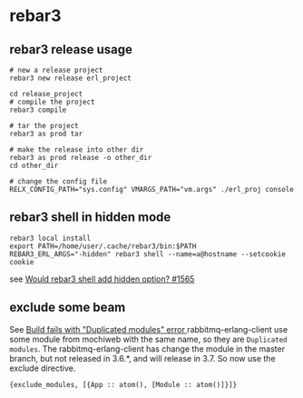 # rebar3

## rebar3 release usage

``` shell
# new a release project
rebar3 new release erl_project

cd release_project
# compile the project
rebar3 compile

# tar the project
rebar3 as prod tar

# make the release into other dir
rebar3 as prod release -o other_dir
cd other_dir

# change the config file
RELX_CONFIG_PATH="sys.config" VMARGS_PATH="vm.args" ./erl_proj console
```

## rebar3 shell in hidden mode

``` shell
rebar3 local install
export PATH=/home/user/.cache/rebar3/bin:$PATH
REBAR3_ERL_ARGS="-hidden" rebar3 shell --name=a@hostname --setcookie cookie
```
see [Would rebar3 shell add hidden option? #1565](https://github.com/erlang/rebar3/issues/1565)


## exclude some beam
See [Build fails with "Duplicated modules" error ](https://github.com/erlware/relx/issues/463)
rabbitmq-erlang-client use some module from mochiweb with the same name, so they are `Duplicated modules`.
The rabbitmq-erlang-client has change the module in the master branch, but not released in 3.6.*, and will release in 3.7.
So now use the exclude directive.
```
{exclude_modules, [{App :: atom(), [Module :: atom()]}]}
```
